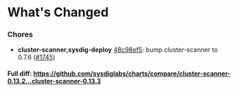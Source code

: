 # What's Changed

### Chores
- **cluster-scanner,sysdig-deploy** [48c98ef5](https://github.com/sysdiglabs/charts/commit/48c98ef5612f16572f9d8acd29e2d6527dec2523): bump cluster-scanner to 0.7.6 ([#1745](https://github.com/sysdiglabs/charts/issues/1745))
#### Full diff: https://github.com/sysdiglabs/charts/compare/cluster-scanner-0.13.2...cluster-scanner-0.13.3

